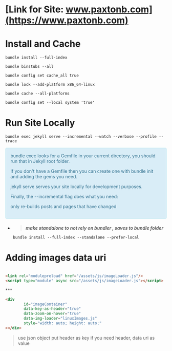# [Link for Site: www.paxtonb.com](https://www.paxtonb.com)

# Install and Cache

```shell
bundle install --full-index
```

```shell
bundle binstubs --all
```

```shell
bundle config set cache_all true
```

```shell
bundle lock --add-platform x86_64-linux
```

```shell
bundle cache --all-platforms
```

```shell
bundle config set --local system 'true'
```

# Run Site Locally

```shell
bundle exec jekyll serve --incremental --watch --verbose --profile --trace
```

<div style="padding: 15px; border: 1px solid transparent; border-color: transparent; margin-bottom: 20px; border-radius: 4px; color: #31708f; background-color: #d9edf7; border-color: #bce8f1;">            
bundle exec looks for a Gemfile in your current directory, you should run that in Jekyll root folder.

If you don't have a Gemfile then you can create one with bundle init and adding the gems you need.

jekyll serve serves your site locally for development purposes.

Finally, the --incremental flag does what you need:

only re-builds posts and pages that have changed

</div>

- > ***make standalone to not rely on bundler , saves to bundle folder***

    ```shell
    bundle install --full-index --standalone --prefer-local
    ```   

# Adding images data uri

```html

<link rel="modulepreload" href="/assets/js/imageLoader.js"/>
<script type="module" async src="/assets/js/imageLoader.js"></script>

***

<div
        id="imageContainer"
        data-key-as-header="true"
        data-zoom-on-hover="true"
        data-img-loader="linuxImages.js"
        style="width: auto; height: auto;"
></div>
```

> use json object put header as key if you need header, data uri as value